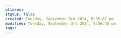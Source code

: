 ```yaml
---
aliases: 
status: false
created: Tuesday, September 3rd 2024, 5:35:07 pm
modified: Tuesday, September 3rd 2024, 5:56:40 pm
tags:
---
```

